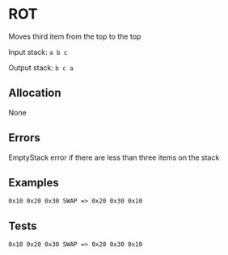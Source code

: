 # ROT

Moves third item from the top to the top

Input stack: `a b c`

Output stack: `b c a`

## Allocation

None

## Errors

EmptyStack error if there are less than three items on the stack

## Examples

```
0x10 0x20 0x30 SWAP => 0x20 0x30 0x10
```

## Tests

```
0x10 0x20 0x30 SWAP => 0x20 0x30 0x10
```